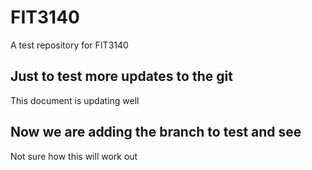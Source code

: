 # FIT3140
A test repository for FIT3140

## Just to test more updates to the git
This document is updating well

## Now we are adding the branch to test and see
Not sure how this will work out